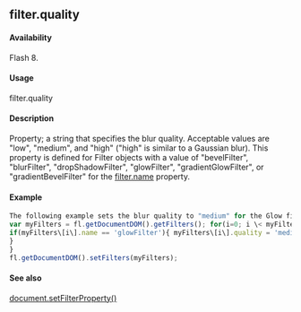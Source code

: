 ## filter.quality

#### Availability

Flash 8.

#### Usage

filter.quality

#### Description

Property; a string that specifies the blur quality. Acceptable values are "low", "medium", and "high" ("high" is similar to a Gaussian blur). This property is defined for Filter objects with a value of "bevelFilter", "blurFilter", "dropShadowFilter", "glowFilter", "gradientGlowFilter", or "gradientBevelFilter" for the [filter.name](#!AdobeDocs/developers-animatesdk-docs/master/Filter_object/filter13.md) property.

#### Example

```javascript
The following example sets the blur quality to "medium" for the Glow filters on the selected object(s):
var myFilters = fl.getDocumentDOM().getFilters(); for(i=0; i \< myFilters.length; i++){
if(myFilters\[i\].name == 'glowFilter'){ myFilters\[i\].quality = 'medium';
}
}
fl.getDocumentDOM().setFilters(myFilters);

```
#### See also

[document.setFilterProperty()](#!AdobeDocs/developers-animatesdk-docs/master/Document_object/docum520.md)
